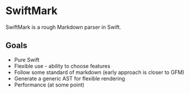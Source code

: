 # SwiftMark

SwiftMark is a rough Markdown parser in Swift.

## Goals
* Pure Swift
* Flexible use - ability to choose features
* Follow some standard of markdown (early approach is closer to GFM)
* Generate a generic AST for flexible rendering
* Performance (at some point)
